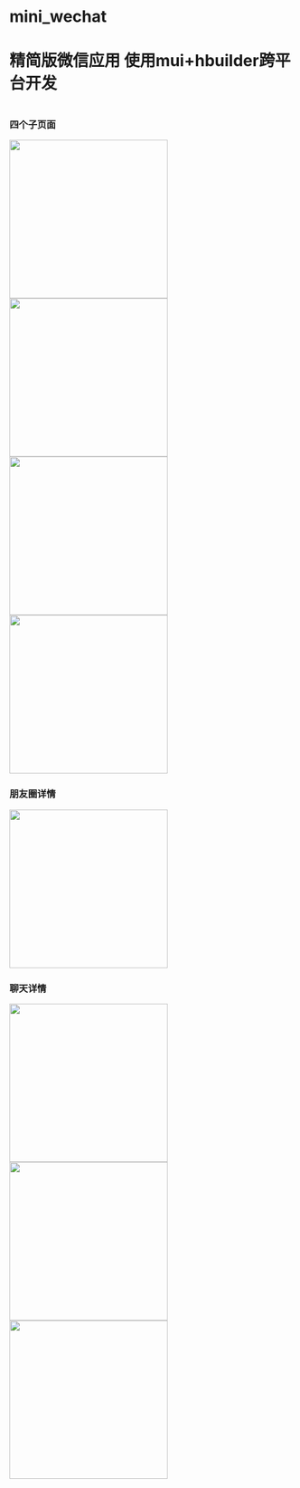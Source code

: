 # mini_wechat
<h1>精简版微信应用 使用mui+hbuilder跨平台开发</h1>

<div style="float:left">
  <h3>四个子页面</h3>
<img src="https://github.com/guoxiaoxuan500/mini_wechat/blob/master/mini_wechat/view/Screenshot_20200123_232739_io.dcloud.HBuilder.jpg" width="280">
<img src="https://github.com/guoxiaoxuan500/mini_wechat/blob/master/mini_wechat/view/Screenshot_20200123_232747_io.dcloud.HBuilder.jpg" width="280" >
<img src="https://github.com/guoxiaoxuan500/mini_wechat/blob/master/mini_wechat/view/Screenshot_20200123_232753_io.dcloud.HBuilder.jpg" width="280">
 <img src="https://github.com/guoxiaoxuan500/mini_wechat/blob/master/mini_wechat/view/Screenshot_20200123_232757_io.dcloud.HBuilder.jpg" width="280">
  <h3>朋友圈详情</h3>
   <img src="https://github.com/guoxiaoxuan500/mini_wechat/blob/master/mini_wechat/view/Screenshot_20200123_232807_io.dcloud.HBuilder.jpg" width="280">
  
  <h3>聊天详情</h3>
 <img src="https://github.com/guoxiaoxuan500/mini_wechat/blob/master/mini_wechat/view/Screenshot_20200123_232820_io.dcloud.HBuilder.jpg" width="280" >
   <img src="https://github.com/guoxiaoxuan500/mini_wechat/blob/master/mini_wechat/view/Screenshot_20200123_232837_io.dcloud.HBuilder.jpg" width="280" >
   <img src="https://github.com/guoxiaoxuan500/mini_wechat/blob/master/mini_wechat/view/Screenshot_20200123_232857_com.android.documentsu.jpg" width="280" > 
</div>
